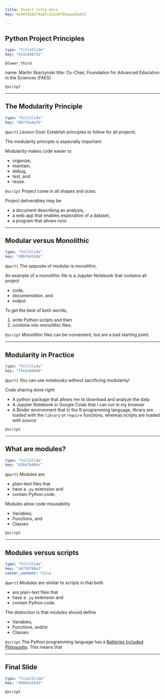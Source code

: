 ```yaml
---
title: Insert title here
key: 4ed97d102f4ad7cd2a3d795aaa18a8c5

---
```

## Python Project Principles

```yaml
type: "TitleSlide"
key: "d142446732"
```

`@lower_third`

name: Martin Skarzynski
title: Co-Chair, Foundation for Advanced Education in the Sciences (FAES)


`@script`



---
## The Modularity Principle

```yaml
type: "FullSlide"
key: "867f3e4a7b"
```

`@part1`
Lesson Goal: Establish principles to follow for all projects.

The modularity principle is especially important.

Modularity makes code easier to 
- organize, 
- maintain, 
- debug,
- test, and
- reuse.


`@script`
Project come in all shapes and sizes.

Project deliverables may be
- a document describing an analysis,
- a web app that enables exploration of a dataset,
- a program that allows runs


---
## Modular versus Monolithic

```yaml
type: "FullSlide"
key: "d00704249b"
```

`@part1`
The opposite of modular is monolithic.

An example of a monolithic file is a Jupyter Notebook that contains all project
- code,
- documentation, and
- output.

To get the best of both worlds,

1. write Python scripts and then
2. combine into monolithic files.


`@script`
Monolithic files can be convenient, but are a bad starting point.


---
## Modularity in Practice

```yaml
type: "FullSlide"
key: "ffe2e848d0"
```

`@part1`
You can use notebooks without sacrificing modularity!

Code sharing done right:
- A python package that allows me to download and analyze the data
- A Jupyter Notebook in Google Colab that I can run in my browser
- A Binder environment that
In the R programming language, library are loaded with the `library` or `require` functions, whereas scripts are loaded with source`


`@script`



---
## What are modules?

```yaml
type: "FullSlide"
key: "d28e7b40dc"
```

`@part1`
Modules are

- plain-text files that
- have a `.py` extension and
- contain Python code. 

Modules allow code resusability
- Variables,
- Functions, and
- Classes


`@script`



---
## Modules versus scripts

```yaml
type: "FullSlide"
key: "ab730708e1"
center_content: false
```

`@part1`
Modules are similar to scripts in that both

- are plain-text files that
- have a `.py` extension and
- contain Python code.

The distinction is that modules should define
- Variables,
- Functions, and/or
- Classes.


`@script`
The Python programming language has a [Batteries Included Philosophy](https://www.python.org/dev/peps/pep-0206/#batteries-included-philosophy). This means that


---
## Final Slide

```yaml
type: "FinalSlide"
key: "45042a1bd2"
```

`@script`


